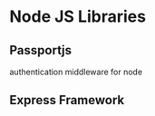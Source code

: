 Node JS Libraries
=================

Passportjs
----------
authentication middleware for node

Express Framework
-----------------

